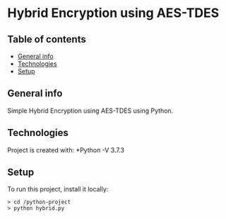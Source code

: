 # Hybrid Encryption using AES-TDES

### 

## Table of contents
* [General info](#general-info)
* [Technologies](#technologies)
* [Setup](#setup)

## General info
Simple Hybrid Encryption using AES-TDES using Python.
	
## Technologies
Project is created with:
*Python -V 3.7.3
	
## Setup
To run this project, install it locally:

```
> cd /python-project
> python hybrid.py
```
